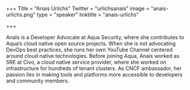 +++
Title = "Anais Urlichs"
Twitter = "urlichsanais"
image = "anais-urlichs.png"
type = "speaker"
linktitle = "anais-urlichs"

+++

Anaïs is a Developer Advocate at Aqua Security, where she contributes to Aqua’s cloud native open source projects. When she is not advocating DevOps best practices, she runs her own YouTube Channel centered around cloud native technologies. Before joining Aqua, Anais worked as SRE at Civo, a cloud native service provider, where she worked on infrastructure for hundreds of tenant clusters. As CNCF ambassador, her passion lies in making tools and platforms more accessible to developers and community members.
